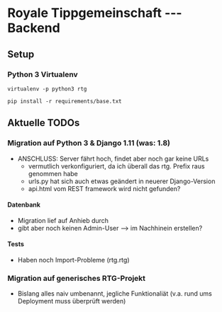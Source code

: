 # Royale Tippgemeinschaft --- Backend

## Setup

### Python 3 Virtualenv
`virtualenv -p python3 rtg`

`pip install -r requirements/base.txt`

## Aktuelle TODOs

### Migration auf Python 3 & Django 1.11 (was: 1.8)

* ANSCHLUSS: Server fährt hoch, findet aber noch gar keine URLs
    * vermutlich verkonfiguriert, da ich überall das rtg. Prefix raus genommen habe
    * urls.py hat sich auch etwas geändert in neuerer Django-Version
    * api.html vom REST framework wird nicht gefunden?

#### Datenbank

* Migration lief auf Anhieb durch
* gibt aber noch keinen Admin-User --> im Nachhinein erstellen?

#### Tests

* Haben noch Import-Probleme (rtg.rtg)

### Migration auf generisches RTG-Projekt

* Bislang alles naiv umbenannt, jegliche Funktionaliät (v.a. rund ums Deployment muss überprüft werden)